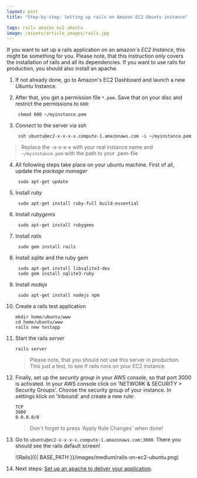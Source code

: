 ```yaml
---
layout: post
title: "Step-by-step: Setting up rails on Amazon EC2 Ubuntu instance"

tags: rails amazon ec2 ubuntu
image: /assets/article_images/rails.jpg
---
```


If you want to set up a rails application on an amazon´s *EC2 Instance*, this might be something for you. Please note, that this instruction only covers the installation of rails and all its dependencies. If you want to use rails for production, you should also install an apache.

<!--more-->


1. If not already done, go to Amazon's EC2 Dashboard and launch a new *Ubuntu* Instance.

2. After that, you get a permission file `*.pem`. Save that on your disc and restrict the permissions to `600`:

        chmod 600 ~/myinstance.pem

3. *Connect* to the server via ssh

        ssh ubuntu@ec2-x-x-x-x.compute-1.amazonaws.com -i ~/myinstance.pem

> Replace the -x-x-x-x with your real instance name and `~/myinstance.pem` with the path to your .pem-file

4. All following steps take place on your ubuntu machine. First of all, update the *package manager*

        sudo apt-get update

5. Install *ruby*

        sudo apt-get install ruby-full build-essential

6. Install *rubygems*

        sudo apt-get install rubygems


7. Install *rails*

        sudo gem install rails

8. Install *sqlite* and the ruby gem

        sudo apt-get install libsqlite3-dev
        sudo gem install sqlite3-ruby

9. Install *nodejs*

        sudo apt-get install nodejs npm

10. Create a rails test application

        mkdir home/ubuntu/www
        cd home/ubuntu/www
        rails new testapp

11. Start the rails *server*

        rails server

    > Please note, that you should not use this server in production. This just a test, to see if rails runs on your EC2 instance.

12. Finally, set up the *security group* in your AWS console, so that port 3000 is activated. In your AWS console click on 'NETWORK & SECURITY > Security Groups'. Choose the security group of your instance. In settings klick on 'Inbound' and create a new rule:

        TCP
        3000
        0.0.0.0/0

    > Don´t forget to press 'Apply Rule Changes' when done!

13. Go to `ubuntu@ec2-x-x-x-x.compute-1.amazonaws.com:3000`. There you should see the rails default screen!

    ![Rails]({{ BASE_PATH }}/images/medium/rails-on-ec2-ubuntu.png)

14. Next steps: [Set up an apache to deliver your application]({{BASE_PATH}}/rails-with-apache-ec2-ubuntu.html).
